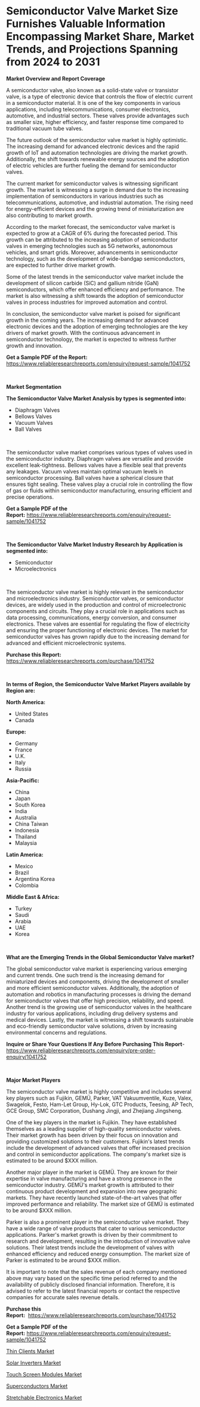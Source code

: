 <p><h1>Semiconductor Valve Market Size Furnishes Valuable Information Encompassing Market Share, Market Trends, and Projections Spanning from 2024 to 2031</h1></p><p><strong>Market Overview and Report Coverage</strong></p>
<p><p>A semiconductor valve, also known as a solid-state valve or transistor valve, is a type of electronic device that controls the flow of electric current in a semiconductor material. It is one of the key components in various applications, including telecommunications, consumer electronics, automotive, and industrial sectors. These valves provide advantages such as smaller size, higher efficiency, and faster response time compared to traditional vacuum tube valves.</p><p>The future outlook of the semiconductor valve market is highly optimistic. The increasing demand for advanced electronic devices and the rapid growth of IoT and automation technologies are driving the market growth. Additionally, the shift towards renewable energy sources and the adoption of electric vehicles are further fueling the demand for semiconductor valves.</p><p>The current market for semiconductor valves is witnessing significant growth. The market is witnessing a surge in demand due to the increasing implementation of semiconductors in various industries such as telecommunications, automotive, and industrial automation. The rising need for energy-efficient devices and the growing trend of miniaturization are also contributing to market growth.</p><p>According to the market forecast, the semiconductor valve market is expected to grow at a CAGR of 6% during the forecasted period. This growth can be attributed to the increasing adoption of semiconductor valves in emerging technologies such as 5G networks, autonomous vehicles, and smart grids. Moreover, advancements in semiconductor technology, such as the development of wide-bandgap semiconductors, are expected to further drive market growth.</p><p>Some of the latest trends in the semiconductor valve market include the development of silicon carbide (SiC) and gallium nitride (GaN) semiconductors, which offer enhanced efficiency and performance. The market is also witnessing a shift towards the adoption of semiconductor valves in process industries for improved automation and control.</p><p>In conclusion, the semiconductor valve market is poised for significant growth in the coming years. The increasing demand for advanced electronic devices and the adoption of emerging technologies are the key drivers of market growth. With the continuous advancement in semiconductor technology, the market is expected to witness further growth and innovation.</p></p>
<p><strong>Get a Sample PDF of the Report:</strong> <a href="https://www.reliableresearchreports.com/enquiry/request-sample/1041752">https://www.reliableresearchreports.com/enquiry/request-sample/1041752</a></p>
<p>&nbsp;</p>
<p><strong>Market Segmentation</strong></p>
<p><strong>The Semiconductor Valve Market Analysis by types is segmented into:</strong></p>
<p><ul><li>Diaphragm Valves</li><li>Bellows Valves</li><li>Vacuum Valves</li><li>Ball Valves</li></ul></p>
<p>&nbsp;</p>
<p><p>The semiconductor valve market comprises various types of valves used in the semiconductor industry. Diaphragm valves are versatile and provide excellent leak-tightness. Bellows valves have a flexible seal that prevents any leakages. Vacuum valves maintain optimal vacuum levels in semiconductor processing. Ball valves have a spherical closure that ensures tight sealing. These valves play a crucial role in controlling the flow of gas or fluids within semiconductor manufacturing, ensuring efficient and precise operations.</p></p>
<p><strong>Get a Sample PDF of the Report:</strong>&nbsp;<a href="https://www.reliableresearchreports.com/enquiry/request-sample/1041752">https://www.reliableresearchreports.com/enquiry/request-sample/1041752</a></p>
<p>&nbsp;</p>
<p><strong>The Semiconductor Valve Market Industry Research by Application is segmented into:</strong></p>
<p><ul><li>Semiconductor</li><li>Microelectronics</li></ul></p>
<p>&nbsp;</p>
<p><p>The semiconductor valve market is highly relevant in the semiconductor and microelectronics industry. Semiconductor valves, or semiconductor devices, are widely used in the production and control of microelectronic components and circuits. They play a crucial role in applications such as data processing, communications, energy conversion, and consumer electronics. These valves are essential for regulating the flow of electricity and ensuring the proper functioning of electronic devices. The market for semiconductor valves has grown rapidly due to the increasing demand for advanced and efficient microelectronic systems.</p></p>
<p><strong>Purchase this Report:</strong>&nbsp; <a href="https://www.reliableresearchreports.com/purchase/1041752">https://www.reliableresearchreports.com/purchase/1041752</a></p>
<p>&nbsp;</p>
<p><strong>In terms of Region, the Semiconductor Valve Market Players available by Region are:</strong></p>
<p>
    <p> <strong> North America: </strong>
        <ul>
            <li>United States</li>
            <li>Canada</li>
        </ul>
        </p> 
    <p> <strong> Europe: </strong>
        <ul>
            <li>Germany</li>
            <li>France</li>
            <li>U.K.</li>
            <li>Italy</li>
            <li>Russia</li>
        </ul>
        </p> 
    <p> <strong> Asia-Pacific: </strong>
        <ul>
            <li>China</li>
            <li>Japan</li>
            <li>South Korea</li>
            <li>India</li>
            <li>Australia</li>
            <li>China Taiwan</li>
            <li>Indonesia</li>
            <li>Thailand</li>
            <li>Malaysia</li>
        </ul>
        </p> 
    <p> <strong> Latin America: </strong>
        <ul>
            <li>Mexico</li>
            <li>Brazil</li>
            <li>Argentina Korea</li>
            <li>Colombia</li>
        </ul>
        </p> 
    <p> <strong> Middle East & Africa: </strong>
        <ul>
            <li>Turkey</li>
            <li>Saudi</li>
            <li>Arabia</li>
            <li>UAE</li>
            <li>Korea</li>
        </ul>
    </p>
    </p>
<p>&nbsp;</p>
<p><strong>What are the Emerging Trends in the Global Semiconductor Valve market?</strong></p>
<p><p>The global semiconductor valve market is experiencing various emerging and current trends. One such trend is the increasing demand for miniaturized devices and components, driving the development of smaller and more efficient semiconductor valves. Additionally, the adoption of automation and robotics in manufacturing processes is driving the demand for semiconductor valves that offer high precision, reliability, and speed. Another trend is the growing use of semiconductor valves in the healthcare industry for various applications, including drug delivery systems and medical devices. Lastly, the market is witnessing a shift towards sustainable and eco-friendly semiconductor valve solutions, driven by increasing environmental concerns and regulations.</p></p>
<p><strong>Inquire or Share Your Questions If Any Before Purchasing This Report</strong>- <a href="https://www.reliableresearchreports.com/enquiry/pre-order-enquiry/1041752">https://www.reliableresearchreports.com/enquiry/pre-order-enquiry/1041752</a></p>
<p>&nbsp;</p>
<p><strong>Major Market Players</strong></p>
<p><p>The semiconductor valve market is highly competitive and includes several key players such as Fujikin, GEMÜ, Parker, VAT Vakuumventile, Kuze, Valex, Swagelok, Festo, Ham-Let Group, Hy-Lok, GTC Products, Teesing, AP Tech, GCE Group, SMC Corporation, Dushang Jingji, and Zhejiang Jingsheng. </p><p>One of the key players in the market is Fujikin. They have established themselves as a leading supplier of high-quality semiconductor valves. Their market growth has been driven by their focus on innovation and providing customized solutions to their customers. Fujikin's latest trends include the development of advanced valves that offer increased precision and control in semiconductor applications. The company's market size is estimated to be around $XXX million.</p><p>Another major player in the market is GEMÜ. They are known for their expertise in valve manufacturing and have a strong presence in the semiconductor industry. GEMÜ's market growth is attributed to their continuous product development and expansion into new geographic markets. They have recently launched state-of-the-art valves that offer improved performance and reliability. The market size of GEMÜ is estimated to be around $XXX million.</p><p>Parker is also a prominent player in the semiconductor valve market. They have a wide range of valve products that cater to various semiconductor applications. Parker's market growth is driven by their commitment to research and development, resulting in the introduction of innovative valve solutions. Their latest trends include the development of valves with enhanced efficiency and reduced energy consumption. The market size of Parker is estimated to be around $XXX million.</p><p>It is important to note that the sales revenue of each company mentioned above may vary based on the specific time period referred to and the availability of publicly disclosed financial information. Therefore, it is advised to refer to the latest financial reports or contact the respective companies for accurate sales revenue details.</p></p>
<p><strong>Purchase this Report:</strong>&nbsp;&nbsp;<a href="https://www.reliableresearchreports.com/purchase/1041752">https://www.reliableresearchreports.com/purchase/1041752</a></p>
<p></p>
<p><strong>Get a Sample PDF of the Report:</strong>&nbsp;<a href="https://www.reliableresearchreports.com/enquiry/request-sample/1041752">https://www.reliableresearchreports.com/enquiry/request-sample/1041752</a></p>
<p><p><a href="https://github.com/vimar16th/Market-Research-Report-List-2/blob/main/thin-clients-market.md">Thin Clients Market</a></p><p><a href="https://github.com/lbird53714/Market-Research-Report-List-2/blob/main/solar-inverters-market.md">Solar Inverters Market</a></p><p><a href="https://github.com/luckyshygirl/Market-Research-Report-List-2/blob/main/touch-screen-modules-market.md">Touch Screen Modules Market</a></p><p><a href="https://github.com/sofayahoo2023/Market-Research-Report-List-2/blob/main/superconductors-market.md">Superconductors Market</a></p><p><a href="https://github.com/pizolina/Market-Research-Report-List-2/blob/main/stretchable-electronics-market.md">Stretchable Electronics Market</a></p></p>